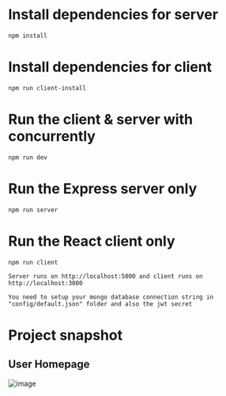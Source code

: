 # Install dependencies for server

```
npm install
```

# Install dependencies for client

```
npm run client-install
```

# Run the client & server with concurrently

```
npm run dev
```

# Run the Express server only

```
npm run server
```

# Run the React client only

```
npm run client
```

```
Server runs on http://localhost:5000 and client runs on http://localhost:3000
```

```
You need to setup your mongo database connection string in "config/default.json" folder and also the jwt secret
```

# Project snapshot

## User Homepage

![image](https://user-images.githubusercontent.com/19981097/68968679-60cf0b00-080d-11ea-9175-819d59248224.png)
